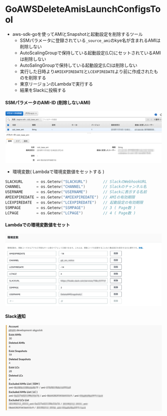 # GoAWSDeleteAmisLaunchConfigsTool

- aws-sdk-goを使ってAMIとSnapshotと起動設定を削除するツール
  - SSMパラメータに登録されている`_source_ami`のkye名が含まれるAMIは削除しない
  - AutoScalingGroupで保持している起動設定(LC)にセットされているAMIは削除しない
  - AutoSalingGroupで保持している起動設定(LC)は削除しない
  - 実行した日時より`AMIEXPIREDATE`と`LCEXPIREDATE`より前に作成されたものを削除する
  - 東京リージョンのLambdaで実行する
  - 結果をSlackに投稿する

#### SSMパラメータのAMI-ID (削除しないAMI)

![Alt Text](https://github.com/yhidetoshi/Pictures/raw/master/aws/ssm-params-store.png)



- 環境変数( Lambdaで環境変数値をセットする )
```main.go
SLACKURL      = os.Getenv("SLACKURL")       // SlackのWebhookURL
CHANNEL       = os.Getenv("CHANNEL")        // Slackのチャンネル名
USERNAME      = os.Getenv("USERNAME")       // Slackに表示する名前
AMIEXPIREDATE = os.Getenv("AMIEXPIREDATE")  // AMIの有効期限
LCEXPIREDATE  = os.Getenv("LCEXPIREDATE")   // 起動設定の有効期限
SSMPAGE       = os.Getenv("SSMPAGE")        // 3 ( Page数 )
LCPAGE        = os.Getenv("LCPAGE")         // 4 ( Page数 )
```

#### Lambdaでの環境変数値をセット

![Alt Text](https://github.com/yhidetoshi/Pictures/raw/master/aws/lambda-amideleteAMISnapshotLC.png)


#### Slack通知

![Alt Text](https://github.com/yhidetoshi/Pictures/raw/master/aws/slack-post-deletetool.png)
